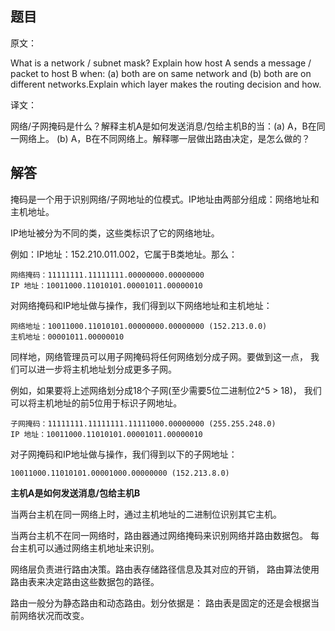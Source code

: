 ## 题目

原文：

What is a network / subnet mask? Explain how host A sends a message / packet to host B when: (a) both are on same network and (b) both are on different networks.Explain which layer makes the routing decision and how.

译文：

网络/子网掩码是什么？解释主机A是如何发送消息/包给主机B的当：(a) A，B在同一网络上。 (b) A，B在不同网络上。解释哪一层做出路由决定，是怎么做的？

## 解答

掩码是一个用于识别网络/子网地址的位模式。IP地址由两部分组成：网络地址和主机地址。

IP地址被分为不同的类，这些类标识了它的网络地址。

例如：IP地址：152.210.011.002，它属于B类地址。那么：

```
网络掩码：11111111.11111111.00000000.00000000
IP 地址：10011000.11010101.00001011.00000010

```

对网络掩码和IP地址做与操作，我们得到以下网络地址和主机地址：

```
网络地址：10011000.11010101.00000000.00000000 (152.213.0.0)
主机地址：00001011.00000010

```

同样地，网络管理员可以用子网掩码将任何网络划分成子网。要做到这一点， 我们可以进一步将主机地址划分成更多子网。

例如，如果要将上述网络划分成18个子网(至少需要5位二进制位2^5 > 18)， 我们可以将主机地址的前5位用于标识子网地址。

```
子网掩码：11111111.11111111.11111000.00000000 (255.255.248.0)
IP 地址：10011000.11010101.00001011.00000010

```

对子网掩码和IP地址做与操作，我们得到以下的子网地址：

```
10011000.11010101.00001000.00000000 (152.213.8.0)

```

**主机A是如何发送消息/包给主机B**

当两台主机在同一网络上时，通过主机地址的二进制位识别其它主机。

当两台主机不在同一网络时，路由器通过网络掩码来识别网络并路由数据包。 每台主机可以通过网络主机地址来识别。

网络层负责进行路由决策。路由表存储路径信息及其对应的开销， 路由算法使用路由表来决定路由这些数据包的路径。

路由一般分为静态路由和动态路由。划分依据是： 路由表是固定的还是会根据当前网络状况而改变。